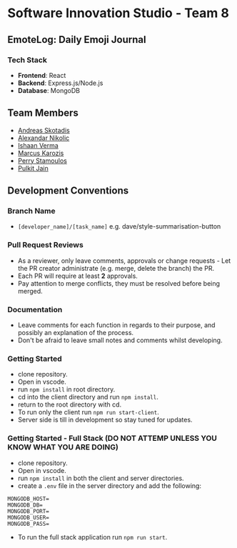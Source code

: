 # Software Innovation Studio - Team 8

## EmoteLog: Daily Emoji Journal

### Tech Stack

* **Frontend**: React
* **Backend**: Express.js/Node.js
* **Database**: MongoDB

## Team Members

* [Andreas Skotadis](https://linkedin.com/in/andreas-skotadis/)
* [Alexandar Nikolic](https://linkedin.com/in/alexandar-nikolic-26411b23b)
* [Ishaan Verma](https://www.linkedin.com/in/ishaan-verma-uts)
* [Marcus Karozis](https://linkedin.com/in/marcus-karozis)
* [Perry Stamoulos](https://www.linkedin.com/in/perry-stamoulos-5b6b5b1a3)
* [Pulkit Jain](https://www.linkedin.com/in/pulkit-jain-11592761)

## Development Conventions

### Branch Name

* `[developer_name]/[task_name]` e.g. dave/style-summarisation-button

### Pull Request Reviews

* As a reviewer, only leave comments, approvals or change requests - Let the PR creator administrate (e.g. merge, delete the branch) the PR.
* Each PR will require at least **2** approvals.
* Pay attention to merge conflicts, they must be resolved before being merged.

### Documentation

* Leave comments for each function in regards to their purpose, and possibly an explanation of the process.
* Don't be afraid to leave small notes and comments whilst developing.

### Getting Started

* clone repository.
* Open in vscode.
* run `npm install` in root directory.
* cd into the client directory and run `npm install`.
* return to the root directory with cd.
* To run only the client run `npm run start-client`.
* Server side is till in development so stay tuned for updates.

### Getting Started - Full Stack (DO NOT ATTEMP UNLESS YOU KNOW WHAT YOU ARE DOING)

* clone repository.
* Open in vscode.
* run `npm install` in both the client and server directories.
* create a `.env` file in the server directory and add the following:

```text
MONGODB_HOST=
MONGODB_DB=
MONGODB_PORT=
MONGODB_USER=
MONGODB_PASS=
```

* To run the full stack application run `npm run start`.
